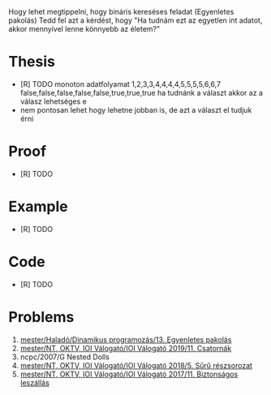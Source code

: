 Hogy lehet megtippelni, hogy bináris kereséses feladat (Egyenletes pakolás)
Tedd fel azt a kérdést, hogy "Ha tudnám ezt az egyetlen int adatot, akkor mennyivel lenne könnyebb az életem?"

# Thesis
- [R] TODO
monoton adatfolyamat
1,2,3,3,4,4,4,4,5,5,5,5,6,6,7
false,false,false,false,false,true,true,true
ha tudnánk a választ akkor az a válasz lehetséges e
- nem pontosan lehet hogy lehetne jobban is, de azt a választ el tudjuk érni

# Proof
- [R] TODO

# Example
- [R] TODO

# Code
- [R] TODO

# Problems
1. [mester/Haladó/Dinamikus programozás/13. Egyenletes pakolás](https://github.com/asztrikx/mester-linux/blob/master/Halad%C3%B3/Dinamikus%20programoz%C3%A1s/13.%20Egyenletes%20pakol%C3%A1s%20**%20%20%20%20__-100/feladat.pdf)
1. [mester/NT, OKTV, IOI Válogató/IOI Válogató 2019/11. Csatornák](https://github.com/asztrikx/mester-linux/blob/master/NT%2C%20OKTV%2C%20IOI%20V%C3%A1logat%C3%B3/IOI%20V%C3%A1logat%C3%B3%202019/11.%20Csatorn%C3%A1k%20%20%20%20__-100/feladat.pdf)
1. ncpc/2007/G Nested Dolls
1. [mester/NT, OKTV, IOI Válogató/IOI Válogató 2018/5. Sűrű részsorozat](https://github.com/asztrikx/mester-linux/blob/master/NT%2C%20OKTV%2C%20IOI%20V%C3%A1logat%C3%B3/IOI%20V%C3%A1logat%C3%B3%202018/5.%20S%C5%B1r%C5%B1%20r%C3%A9szsorozat%20%20%20%20__-100/feladat.pdf)
1. [mester/NT, OKTV, IOI Válogató/IOI Válogató 2017/11. Biztonságos leszállás](https://github.com/asztrikx/mester-linux/blob/master/NT%2C%20OKTV%2C%20IOI%20V%C3%A1logat%C3%B3/IOI%20V%C3%A1logat%C3%B3%202017/11.%20Biztons%C3%A1gos%20lesz%C3%A1ll%C3%A1s%20%20%20%20__-100/feladat.pdf)
